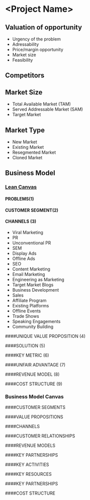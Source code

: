 &lt;Project Name&gt;
====================

Valuation of opportunity
------------------------ 
-   Urgency of the problem 
-   Adressability 
-   Price/margin opportunity 
-   Market size 
-   Feasibility

Competitors
-----------

Market Size
-----------

-   Total Available Market (TAM)
-   Served Addressable Market (SAM)
-   Target Market

Market Type
-----------

-   New Market
-   Existing Market
-   Resegmented Market
-   Cloned Market

Business Model
--------------

### [Lean Canvas](leancanvas.rst)

#### PROBLEMS(1)

#### CUSTOMER SEGMENT(2)

#### CHANNELS (3)

-   Viral Marketing
-   PR
-   Unconventional PR
-   SEM
-   Display Ads
-   Offline Ads
-   SEO
-   Content Marketing
-   Email Marketing
-   Engineering as Marketing
-   Target Market Blogs
-   Business Development
-   Sales
-   Affiliate Program
-   Existing Platforms
-   Offline Events
-   Trade Shows
-   Speaking Engagements
-   Community Building

####UNIQUE VALUE PROPOSITION (4)

####SOLUTION (5)

####KEY METRIC (6)

####UNFAIR ADVANTAGE (7)

####REVENUE MODEL (8)

####COST STRUCTURE (9)

### Business Model Canvas

####CUSTOMER SEGMENTS

####VALUE PROPOSITIONS

####CHANNELS

####CUSTOMER RELATIONSHIPS

####REVENUE MODELS

####KEY PARTNERSHIPS

####KEY ACTIVITIES

####KEY RESOURCES

####KEY PARTNERSHIPS

####COST STRUCTURE
